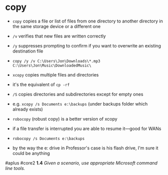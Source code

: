 # copy

- `copy` copies a file or list of files from one directory to another directory in the same storage device or a different one
- `/v` verifies that new files are written correctly
- `/y` suppresses prompting to confirm if you want to overwrite an existing destination file
- `copy /y /v C:\Users\Jon\Downloads\*.mp3 C:\Users\Jon\Music\DownloadedMusic\ `

- `xcopy` copies multiple files and directories
- it's the equivalent of `cp -rf`
- `/S` copies directories and subdirectories except for empty ones
- e.g. `xcopy /s Documents e:\backups` (under backups folder which already exists)

- `robocopy` (robust copy) is a better version of xcopy
- if a file transfer is interrupted you are able to resume it—good for WANs
- `robocopy /s Documents e:\backups` 
- by the way the e: drive in Professor's case is his flash drive, I'm sure it could be anything

#aplus #core2 **1.4** *Given a scenario, use appropriate Microsoft command line tools.* 
